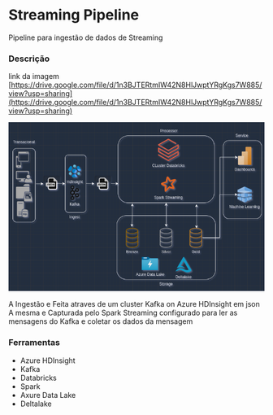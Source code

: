 # Streaming Pipeline
Pipeline para ingestão de dados de Streaming

### Descrição
link da imagem
[https://drive.google.com/file/d/1n3BJTERtmIW42N8HlJwptYRgKgs7W885/view?usp=sharing](https://drive.google.com/file/d/1n3BJTERtmIW42N8HlJwptYRgKgs7W885/view?usp=sharing)

![](https://github.com/thiago-vale/streaming_pipeline/blob/master/Captura%20de%20tela%20de%202024-08-27%2020-01-40.png)

A Ingestão e Feita atraves de um cluster Kafka on Azure HDInsight em json
A mesma e Capturada pelo Spark Streaming configurado para ler as mensagens do Kafka e coletar os dados da mensagem


### Ferramentas

- Azure HDInsight
- Kafka
- Databricks
- Spark
- Axure Data Lake
- Deltalake
